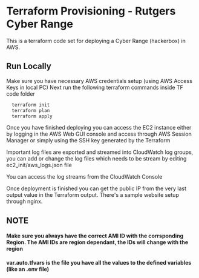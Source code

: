 
# Terraform Provisioning - Rutgers Cyber Range

This is a terraform code set for deploying a Cyber Range (hackerbox) in AWS.


## Run Locally

Make sure you have necessary AWS credentials setup (using AWS Access Keys in local PC)
Next run the following terraform commands inside TF code folder

```bash
  terraform init
  terraform plan
  terraform apply
```

Once you have finished deploying you can access the EC2 instance either by logging in the AWS Web GUI console and access through AWS Session Manager or simply using the SSH key generated by the Terraform



Important log files are exported and streamed into CloudWatch log groups, you can add or change the log files which needs to be stream by editing ec2_init/aws_logs.json file

You can access the log streams from the CloudWatch Console


Once deployment is finished you can get the public IP from the very last output value in the Terraform output.
There's a sample website setup through nginx.


## NOTE

#### Make sure you always have the correct AMI ID with the corrsponding Region. The AMI IDs are region dependant, the IDs will change with the region

#### var.auto.tfvars is the file you have all the values to the defined variables (like an .env file)


